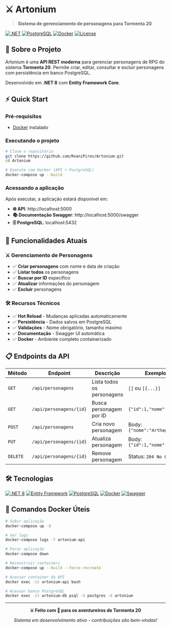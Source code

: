 # ⚔️ Artonium

> **Sistema de gerenciamento de personagens para Tormenta 20**

[![.NET](https://img.shields.io/badge/.NET-8.0-512BD4?style=flat-square&logo=dotnet)](https://dotnet.microsoft.com/)
[![PostgreSQL](https://img.shields.io/badge/PostgreSQL-15-336791?style=flat-square&logo=postgresql&logoColor=white)](https://www.postgresql.org/)
[![Docker](https://img.shields.io/badge/Docker-Enabled-2496ED?style=flat-square&logo=docker&logoColor=white)](https://www.docker.com/)
[![License](https://img.shields.io/badge/License-MIT-green?style=flat-square)](LICENSE)

## 📖 Sobre o Projeto

Artonium é uma **API REST moderna** para gerenciar personagens de RPG do sistema **Tormenta 20**. Permite criar, editar, consultar e excluir personagens com persistência em banco PostgreSQL.

Desenvolvido em **.NET 8** com **Entity Framework Core**.

## ⚡ Quick Start

### Pré-requisitos
- [Docker](https://www.docker.com/get-started) instalado

### Executando o projeto

```bash
# Clone o repositório
git clone https://github.com/RoaniPires/Artonium.git
cd Artonium

# Execute com Docker (API + PostgreSQL)
docker-compose up --build
```

### Acessando a aplicação

Após executar, a aplicação estará disponível em:

- **🌐 API**: http://localhost:5000
- **📚 Documentação Swagger**: http://localhost:5000/swagger
- **🗄️ PostgreSQL**: localhost:5432

## 🚀 Funcionalidades Atuais

### ⚔️ **Gerenciamento de Personagens**
- ✅ **Criar personagens** com nome e data de criação
- ✅ **Listar todos** os personagens
- ✅ **Buscar por ID** específico
- ✅ **Atualizar** informações do personagem
- ✅ **Excluir** personagens

### 🛠️ **Recursos Técnicos**
- ✅ **Hot Reload** - Mudanças aplicadas automaticamente
- ✅ **Persistência** - Dados salvos em PostgreSQL
- ✅ **Validações** - Nome obrigatório, tamanho máximo
- ✅ **Documentação** - Swagger UI automática
- ✅ **Docker** - Ambiente completo containerizado

## 📋 Endpoints da API

| Método | Endpoint | Descrição | Exemplo |
|--------|----------|-----------|---------|
| `GET` | `/api/personagens` | Lista todos os personagens | `[]` ou `[{...}]` |
| `GET` | `/api/personagens/{id}` | Busca personagem por ID | `{"id":1,"nome":"..."}` |
| `POST` | `/api/personagens` | Cria novo personagem | Body: `{"nome":"Arthag"}` |
| `PUT` | `/api/personagens/{id}` | Atualiza personagem | Body: `{"id":1,"nome":"..."}` |
| `DELETE` | `/api/personagens/{id}` | Remove personagem | Status: `204 No Content` |

## 🛠️ Tecnologias

[![.NET 8](https://img.shields.io/badge/.NET-8.0-512BD4?style=flat-square&logo=dotnet)](https://dotnet.microsoft.com/)
[![Entity Framework](https://img.shields.io/badge/Entity_Framework-8.0-512BD4?style=flat-square&logo=microsoft)](https://docs.microsoft.com/ef/)
[![PostgreSQL](https://img.shields.io/badge/PostgreSQL-15-336791?style=flat-square&logo=postgresql&logoColor=white)](https://www.postgresql.org/)
[![Docker](https://img.shields.io/badge/Docker-2496ED?style=flat-square&logo=docker&logoColor=white)](https://www.docker.com/)
[![Swagger](https://img.shields.io/badge/Swagger-85EA2D?style=flat-square&logo=swagger&logoColor=black)](https://swagger.io/)

## 🐳 Comandos Docker Úteis

```bash
# Subir aplicação
docker-compose up -d

# Ver logs
docker-compose logs -f artonium-api

# Parar aplicação
docker-compose down

# Reconstruir containers
docker-compose up --build --force-recreate

# Acessar container da API
docker exec -it artonium-api bash

# Acessar banco PostgreSQL
docker exec -it artonium-db psql -U postgres -d artonium
```

---

<div align="center">

**⚔️ Feito com 💜 para os aventureiros de Tormenta 20**

*Sistema em desenvolvimento ativo - contribuições são bem-vindas!*

</div>
